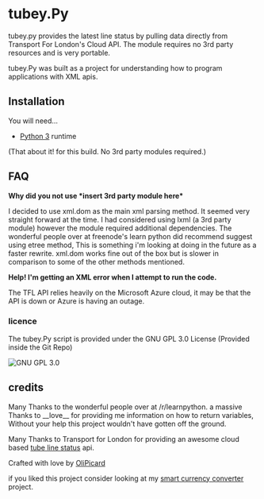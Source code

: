 <h1>tubey.Py</h1>
tubey.py provides the latest line status by pulling data directly from Transport For London's Cloud API. The module requires no 3rd party resources and is very portable.

tubey.Py was built as a project for understanding how to program applications with XML apis.

<h2> Installation </h2>
You will need...

* [Python 3](http://python.org) runtime

(That about it! for this build. No 3rd party modules required.)


<h2>FAQ</h2>
<b> Why did you not use *insert 3rd party module here* </b>

I decided to use xml.dom as the main xml parsing method. It seemed very straight forward at the time. I had considered using lxml (a 3rd party module) however the module required additional dependencies. The wonderful people over at freenode's learn python did recommend suggest using etree method, This is something i'm looking at doing in the future as a faster rewrite. xml.dom works fine out of the box but is slower in comparison to some of the other methods mentioned.

<b> Help! I'm getting an XML error when I attempt to run the code. </b>

The TFL API relies heavily on the Microsoft Azure cloud, it may be that the API is down or Azure is having an outage.

<h3>licence</h3>

The tubey.Py script is provided under the GNU GPL 3.0 License (Provided inside the Git Repo)

![GNU GPL 3.0](http://www.gnu.org/graphics/gplv3-127x51.png)

<h2>credits</h2>
Many Thanks to the wonderful people over at /r/learnpython.
a massive Thanks to __love__ for providing me information on how to return variables, Without your help this project wouldn't have gotten off the ground.

Many Thanks to Transport for London for providing an awesome cloud based [tube line status](http://www.tfl.gov.uk/info-for/open-data-users/our-feeds) api.

Crafted with love by [OliPicard](https://olipicard.com)

if you liked this project consider looking at my [smart currency converter](https://github.com/OliPicard/smartcurrencyconvert.py) project.
